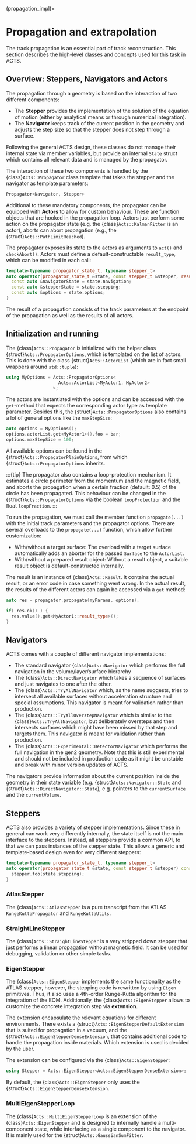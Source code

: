 <!--
SPDX-PackageName: "ACTS"
SPDX-FileCopyrightText: 2016 CERN
SPDX-License-Identifier: MPL-2.0
-->

(propagation_impl)=
# Propagation and extrapolation

The track propagation is an essential part of track reconstruction. This section describes the high-level classes and concepts used for this task in ACTS.

## Overview: Steppers, Navigators and Actors

The propagation through a geometry is based on the interaction of two different components:

* The **Stepper** provides the implementation of the solution of the equation of motion (either by analytical means or through numerical integration).
* The **Navigator** keeps track of the current position in the geometry and adjusts the step size so that the stepper does not step through a surface.

Following the general ACTS design, these classes do not manage their internal state via member variables, but provide an internal `State` struct which contains all relevant data and is managed by the propagator.

The interaction of these two components is handled by the {class}`Acts::Propagator` class template that takes the stepper and the navigator as template parameters:

```cpp
Propagator<Navigator, Stepper>
```

Additional to these mandatory components, the propagator can be equipped with **Actors** to allow for custom behaviour. These are function objects that are hooked in the propagation loop. Actors just perform some action on the propagator state (e.g. the {class}`Acts::KalmanFitter` is an actor), aborts can abort propagation (e.g., the {struct}`Acts::PathLimitReached`).

The propagator exposes its state to the actors as arguments to `act()` and `checkAbort()`. Actors must define a default-constructable `result_type`, which can be modified in each call:

```cpp
template<typename propagator_state_t, typename stepper_t>
auto operator(propagator_state_t &state, const stepper_t &stepper, result_type &result) const {
  const auto &navigatorState = state.navigation;
  const auto &stepperState = state.stepping;
  const auto &options = state.options;
}
```

The result of a propagation consists of the track parameters at the endpoint of the propagation as well as the results of all actors.

## Initialization and running

The {class}`Acts::Propagator` is initialized with the helper class
{struct}`Acts::PropagatorOptions`, which is templated on the list of actors.
This is done with the class {struct}`Acts::ActorList`
(which are in fact small wrappers around `std::tuple`):

```cpp
using MyOptions = Acts::PropagatorOptions<
                    Acts::ActorList<MyActor1, MyActor2>
                  >;
```

The actors are instantiated with the options and can be accessed with the `get`-method that expects the corresponding actor type as template parameter. Besides this, the {struct}`Acts::PropagatorOptions` also contains a lot of general options like the `maxStepSize`:

```cpp
auto options = MyOptions();
options.actorList.get<MyActor1>().foo = bar;
options.maxStepSize = 100;
```

All available options can be found in the {struct}`Acts::PropagatorPlainOptions`, from which {struct}`Acts::PropagatorOptions` inherits.

:::{tip}
The propagator also contains a loop-protection mechanism. It estimates a circle perimeter from the momentum and the magnetic field, and aborts the propagation when a certain fraction (default: 0.5) of the circle has been propagated. This behaviour can be changed in the {struct}`Acts::PropagatorOptions` via the boolean `loopProtection` and the float `loopFraction`.
:::

To run the propagation, we must call the member function `propagate(...)` with the initial track parameters and the propagator options. There are several overloads to the `propagate(...)` function, which allow further customization:
* With/without a target surface: The overload with a target surface automatically adds an aborter for the passed `Surface` to the `ActorList`.
* With/without a prepared result object: Without a result object, a suitable result object is default-constructed internally.

The result is an instance of {class}`Acts::Result`. It contains the actual result, or an error code in case something went wrong. In the actual result, the results of the different actors can again be accessed via a `get` method:

```cpp
auto res = propagator.propagate(myParams, options);

if( res.ok() ) {
  res.value().get<MyActor1::result_type>();
}
```

## Navigators

ACTS comes with a couple of different navigator implementations:
- The standard navigator {class}`Acts::Navigator` which performs the full navigation in the volume/layer/surface hierarchy
- The {class}`Acts::DirectNavigator` which takes a sequence of surfaces and just navigates to one after the other.
- The {class}`Acts::TryAllNavigator` which, as the name suggests, tries to intersect all available surfaces without acceleration structure and special assumptions. This navigator is meant for validation rather than production.
- The {class}`Acts::TryAllOverstepNavigator` which is similar to the {class}`Acts::TryAllNavigator`, but deliberately oversteps and then intersects surfaces which might have been missed by that step and targets them. This navigator is meant for validation rather than production.
- The {class}`Acts::Experimental::DetectorNavigator` which performs the full navigation in the gen2 geometry. Note that this is still experimental and should not be included in production code as it might be unstable and break with minor version updates of ACTS.

The navigators provide information about the current position inside the geometry in their state variable (e.g. {struct}`Acts::Navigator::State` and {struct}`Acts::DirectNavigator::State`), e.g. pointers to the `currentSurface` and the `currentVolume`.

## Steppers

ACTS also provides a variety of stepper implementations. Since these in general can work very differently internally, the state itself is not the main interface to the steppers. Instead, all steppers provide a common API, to that we can pass instances of the stepper state. This allows a generic and template-based design even for very different steppers:

```cpp
template<typename propagator_state_t, typename stepper_t>
auto operator(propagator_state_t &state, const stepper_t &stepper) const {
  stepper.foo(state.stepping);
}
```

### AtlasStepper

The {class}`Acts::AtlasStepper` is a pure transcript from the ATLAS `RungeKuttaPropagator` and `RungeKuttaUtils`.

### StraightLineStepper

The {class}`Acts::StraightLineStepper` is a very stripped down stepper that just performs a linear propagation without magnetic field. It can be used for debugging, validation or other simple tasks.

### EigenStepper

The {class}`Acts::EigenStepper` implements the same functionality as the ATLAS stepper, however, the stepping code is rewritten by using `Eigen` primitives. Thus, it also uses a 4th-order Runge-Kutta algorithm for the integration of the EOM. Additionally, the {class}`Acts::EigenStepper` allows to customize the concrete integration step via **extension**.

The extension encapsulate the relevant equations for different environments. There exists a {struct}`Acts::EigenStepperDefaultExtension` that is suited for propagation in a vacuum, and the {struct}`Acts::EigenStepperDenseExtension`, that contains additional code to handle the propagation inside materials. Which extension is used is decided by the user.

The extension can be configured via the {class}`Acts::EigenStepper`:

```c++
using Stepper = Acts::EigenStepper<Acts::EigenStepperDenseExtension>;
```

By default, the {class}`Acts::EigenStepper` only uses the {struct}`Acts::EigenStepperDenseExtension`.

### MultiEigenStepperLoop

The {class}`Acts::MultiEigenStepperLoop` is an extension of the {class}`Acts::EigenStepper` and is designed to internally handle a multi-component state, while interfacing as a single component to the navigator. It is mainly used for the {struct}`Acts::GaussianSumFitter`.
